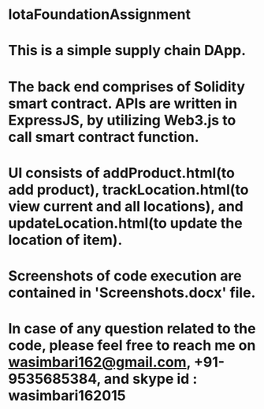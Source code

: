 # IotaFoundationAssignment


# This is a simple supply chain DApp.

# The back end comprises of Solidity smart contract.  APIs are written in ExpressJS, by utilizing Web3.js to call smart contract function.

# UI consists of addProduct.html(to add product), trackLocation.html(to view current and all locations), and updateLocation.html(to update the location of item).

# Screenshots of code execution are contained in 'Screenshots.docx' file.

# In case of any question related to the code, please feel free to reach me on wasimbari162@gmail.com, +91-9535685384, and skype id : wasimbari162015


